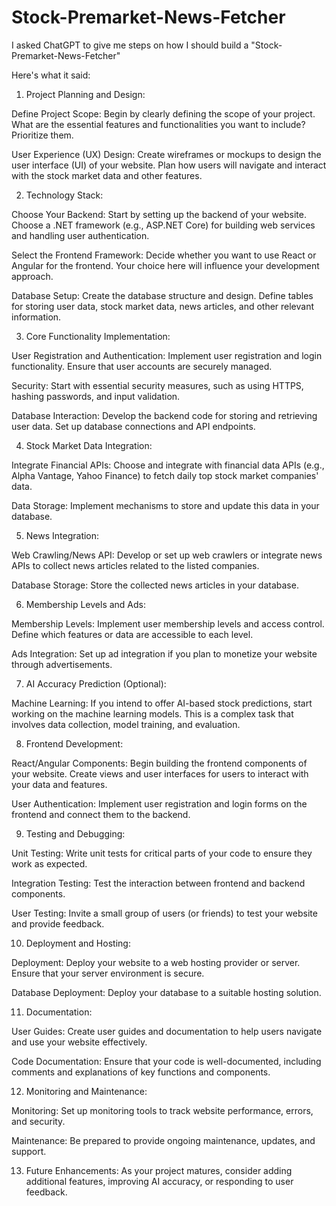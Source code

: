 # Stock-Premarket-News-Fetcher
I asked ChatGPT to give me steps on how I should build a "Stock-Premarket-News-Fetcher"

Here's what it said:
1. Project Planning and Design:

Define Project Scope: Begin by clearly defining the scope of your project. What are the essential features and functionalities you want to include? Prioritize them.

User Experience (UX) Design: Create wireframes or mockups to design the user interface (UI) of your website. Plan how users will navigate and interact with the stock market data and other features.

2. Technology Stack:

Choose Your Backend: Start by setting up the backend of your website. Choose a .NET framework (e.g., ASP.NET Core) for building web services and handling user authentication.

Select the Frontend Framework: Decide whether you want to use React or Angular for the frontend. Your choice here will influence your development approach.

Database Setup: Create the database structure and design. Define tables for storing user data, stock market data, news articles, and other relevant information.

3. Core Functionality Implementation:

User Registration and Authentication: Implement user registration and login functionality. Ensure that user accounts are securely managed.

Security: Start with essential security measures, such as using HTTPS, hashing passwords, and input validation.

Database Interaction: Develop the backend code for storing and retrieving user data. Set up database connections and API endpoints.

4. Stock Market Data Integration:

Integrate Financial APIs: Choose and integrate with financial data APIs (e.g., Alpha Vantage, Yahoo Finance) to fetch daily top stock market companies' data.

Data Storage: Implement mechanisms to store and update this data in your database.

5. News Integration:

Web Crawling/News API: Develop or set up web crawlers or integrate news APIs to collect news articles related to the listed companies.

Database Storage: Store the collected news articles in your database.

6. Membership Levels and Ads:

Membership Levels: Implement user membership levels and access control. Define which features or data are accessible to each level.

Ads Integration: Set up ad integration if you plan to monetize your website through advertisements.

7. AI Accuracy Prediction (Optional):

Machine Learning: If you intend to offer AI-based stock predictions, start working on the machine learning models. This is a complex task that involves data collection, model training, and evaluation.

8. Frontend Development:

React/Angular Components: Begin building the frontend components of your website. Create views and user interfaces for users to interact with your data and features.

User Authentication: Implement user registration and login forms on the frontend and connect them to the backend.

9. Testing and Debugging:

Unit Testing: Write unit tests for critical parts of your code to ensure they work as expected.

Integration Testing: Test the interaction between frontend and backend components.

User Testing: Invite a small group of users (or friends) to test your website and provide feedback.

10. Deployment and Hosting:

Deployment: Deploy your website to a web hosting provider or server. Ensure that your server environment is secure.

Database Deployment: Deploy your database to a suitable hosting solution.

11. Documentation:

User Guides: Create user guides and documentation to help users navigate and use your website effectively.

Code Documentation: Ensure that your code is well-documented, including comments and explanations of key functions and components.

12. Monitoring and Maintenance:

Monitoring: Set up monitoring tools to track website performance, errors, and security.

Maintenance: Be prepared to provide ongoing maintenance, updates, and support.

13. Future Enhancements:
As your project matures, consider adding additional features, improving AI accuracy, or responding to user feedback.
